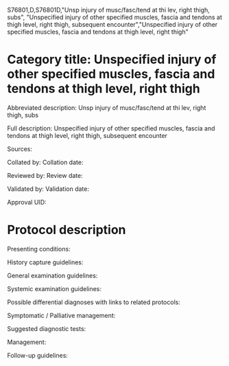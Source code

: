 S76801,D,S76801D,"Unsp injury of musc/fasc/tend at thi lev, right thigh, subs", "Unspecified injury of other specified muscles, fascia and tendons at thigh level, right thigh, subsequent encounter","Unspecified injury of other specified muscles, fascia and tendons at thigh level, right thigh"
# Category title: Unspecified injury of other specified muscles, fascia and tendons at thigh level, right thigh

Abbreviated description: Unsp injury of musc/fasc/tend at thi lev, right thigh, subs

Full description: Unspecified injury of other specified muscles, fascia and tendons at thigh level, right thigh, subsequent encounter

Sources:

Collated by:
Collation date:

Reviewed by:
Review date:

Validated by:
Validation date:

Approval UID:

# Protocol description

Presenting conditions:

History capture guidelines:

General examination guidelines:

Systemic examination guidelines:

Possible differential diagnoses with links to related protocols:

Symptomatic / Palliative management:

Suggested diagnostic tests:

Management:

Follow-up guidelines:
